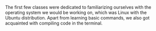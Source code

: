 The first few classes were dedicated to familiarizing ourselves with the operating system we would be working on, which was Linux with the Ubuntu distribution. Apart from learning basic commands, we also got acquainted with compiling code in the terminal.
